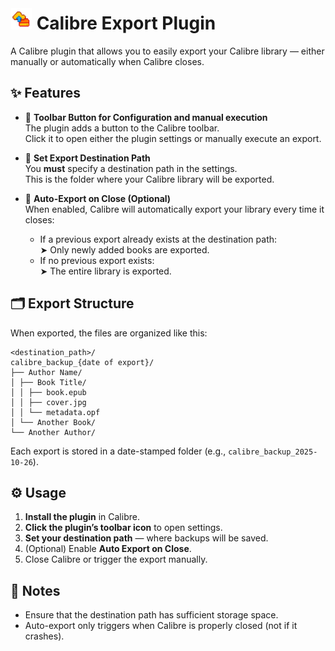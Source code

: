 # <img src="images/icon.png" alt="drawing" width="35"/> Calibre Export Plugin

A Calibre plugin that allows you to easily export your Calibre library — either manually or automatically when Calibre closes.

## ✨ Features

- 🧰 **Toolbar Button for Configuration and manual execution**  
  The plugin adds a button to the Calibre toolbar.  
  Click it to open either the plugin settings or manually execute an export.

- 📁 **Set Export Destination Path**  
  You **must** specify a destination path in the settings.  
  This is the folder where your Calibre library will be exported.

- 🔁 **Auto-Export on Close (Optional)**  
  When enabled, Calibre will automatically export your library every time it closes:
  - If a previous export already exists at the destination path:  
    ➤ Only newly added books are exported.  
  - If no previous export exists:  
    ➤ The entire library is exported.

## 🗂️ Export Structure

When exported, the files are organized like this:
``` text
<destination_path>/
calibre_backup_{date of export}/
├── Author Name/
│ ├── Book Title/
│ │ ├── book.epub
│ │ ├── cover.jpg
│ │ └── metadata.opf
│ └── Another Book/
└── Another Author/
```

Each export is stored in a date-stamped folder (e.g., `calibre_backup_2025-10-26`).

## ⚙️ Usage

1. **Install the plugin** in Calibre.
2. **Click the plugin’s toolbar icon** to open settings.
3. **Set your destination path** — where backups will be saved.
4. (Optional) Enable **Auto Export on Close**.
5. Close Calibre or trigger the export manually.

## 🧠 Notes

- Ensure that the destination path has sufficient storage space.
- Auto-export only triggers when Calibre is properly closed (not if it crashes).
